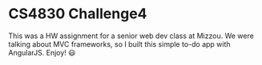 # CS4830 Challenge4

This was a HW assignment for a senior web dev class at Mizzou.  We were talking about MVC frameworks, so I built this simple to-do app with AngularJS. Enjoy! :smiley:
